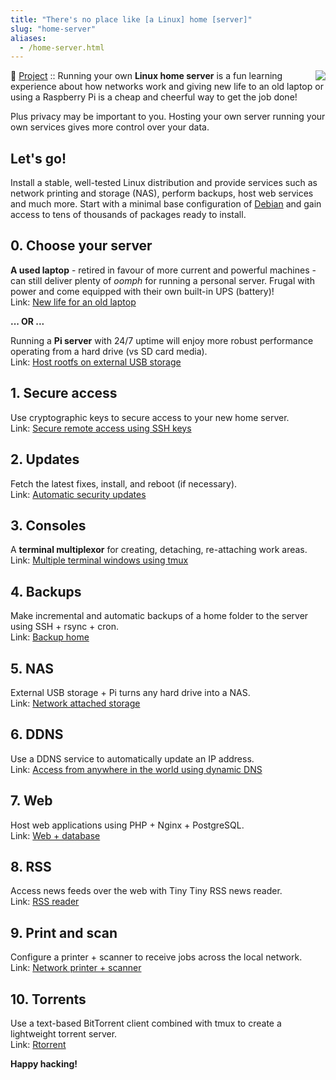 ```yaml
---
title: "There's no place like [a Linux] home [server]"
slug: "home-server"
aliases:
  - /home-server.html
---
```


<img style="float:right" src="/img/home-server.png" />

:penguin: [Project](/projects/) :: Running your own **Linux home server** is a fun learning experience about how networks work and giving new life to an old laptop or using a Raspberry Pi is a cheap and cheerful way to get the job done!

Plus privacy may be important to you. Hosting your own server running your own services gives more control over your data.

## Let's go!

Install a stable, well-tested Linux distribution and provide services such as network printing and storage (NAS), perform backups, host web services and much more. Start with a minimal base configuration of [Debian](/minimal-debian.html) and gain access to tens of thousands of packages ready to install.

## 0. Choose your server

**A used laptop** -  retired in favour of more current and powerful machines - can still deliver plenty of *oomph* for running a personal server. Frugal with power and come equipped with their own built-in UPS (battery)!<br />
Link: [New life for an old laptop](/laptop-home-server)

**... OR ...**

Running a **Pi server** with 24/7 uptime will enjoy more robust performance operating from a hard drive (vs SD card media).<br />
Link: [Host rootfs on external USB storage](/raspberry-pi-usb-storage-v4)

## 1. Secure access

Use cryptographic keys to secure access to your new home server.<br />
Link: [Secure remote access using SSH keys](/secure-remote-access-using-ssh-keys)

## 2. Updates 

Fetch the latest fixes, install, and reboot (if necessary).<br />
Link: [Automatic security updates](/unattended-upgrades)

## 3. Consoles 

A **terminal multiplexor** for creating, detaching, re-attaching work areas.<br />
Link: [Multiple terminal windows using tmux](/tmux)

## 4. Backups

Make incremental and automatic backups of a home folder to the server using SSH + rsync + cron.<br />
Link: [Backup home](/backup-over-lan)

## 5. NAS

External USB storage + Pi turns any hard drive into a NAS.<br />
Link: [Network attached storage](/nas-raspberry-pi-sshfs)

## 6. DDNS

Use a DDNS service to automatically update an IP address.<br />
Link: [Access from anywhere in the world using dynamic DNS](/ddns-openwrt)

## 7. Web

Host web applications using PHP + Nginx + PostgreSQL.<br />
Link: [Web + database](/php-nginx-postgresql)

## 8. RSS

Access news feeds over the web with Tiny Tiny RSS news reader.<br />
Link: [RSS reader](/ttrss)

## 9. Print and scan

Configure a printer + scanner to receive jobs across the local network.<br />
Link: [Network printer + scanner](/network-printer-scanner)

## 10. Torrents

Use a text-based BitTorrent client combined with tmux to create a lightweight torrent server.<br />
Link: [Rtorrent](/rtorrent.html)

**Happy hacking!**

